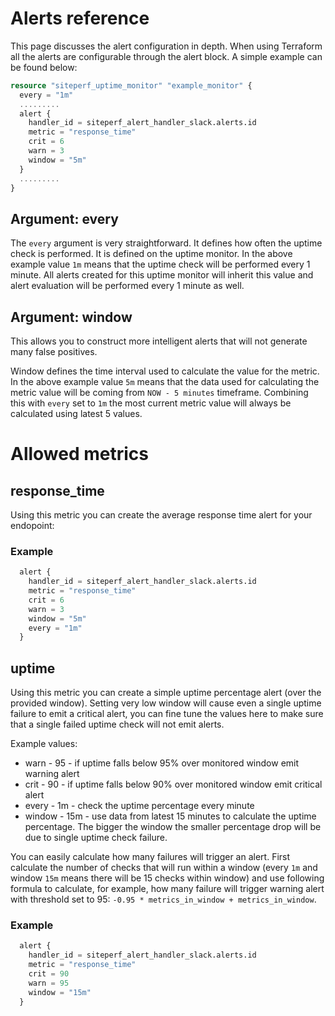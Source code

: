 # Alerts reference

This page discusses the alert configuration in depth. When using Terraform all the alerts are configurable through the alert block. A simple example can be found below:

```terraform
resource "siteperf_uptime_monitor" "example_monitor" {
  every = "1m"
  .........
  alert {
    handler_id = siteperf_alert_handler_slack.alerts.id
    metric = "response_time"
    crit = 6
    warn = 3
    window = "5m"
  }
  .........
}
```

## Argument: every

The `every` argument is very straightforward. It defines how often the uptime check is performed. It is defined on the uptime monitor. In the above example value `1m` means that the uptime check will be performed every 1 minute. All alerts created for this uptime monitor will inherit this value and alert evaluation will be performed every 1 minute as well.

## Argument: window

This allows you to construct more intelligent alerts that will not generate many false positives. 

Window defines the time interval used to calculate the value for the metric. In the above example value `5m` means that the data used for calculating the metric value will be coming from `NOW - 5 minutes` timeframe. Combining this with `every` set to `1m` the most current metric value will always be calculated using latest 5 values.     

# Allowed metrics

## response_time

Using this metric you can create the average response time alert for your endopoint:

### Example

```terraform
  alert {
    handler_id = siteperf_alert_handler_slack.alerts.id
    metric = "response_time"
    crit = 6
    warn = 3
    window = "5m"
    every = "1m"
  }
```

## uptime

Using this metric you can create a simple uptime percentage alert (over the provided window). Setting very low window will cause even a single uptime failure to emit a critical alert, you can fine tune the values here to make sure that a single failed uptime check will not emit alerts.

Example values:

* warn - 95 - if uptime falls below 95% over monitored window emit warning alert
* crit - 90 - if uptime falls below 90% over monitored window emit critical alert
* every - 1m - check the uptime percentage every minute
* window - 15m - use data from latest 15 minutes to calculate the uptime percentage. The bigger the window the smaller percentage drop will be due to single uptime check failure. 

You can easily calculate how many failures will trigger an alert. First calculate the number of checks that will run within a window (every `1m` and window `15m` means there will be 15 checks within window) and use following formula to calculate, for example, how many failure will trigger warning alert with threshold set to 95: `-0.95 * metrics_in_window + metrics_in_window`. 

### Example

```terraform
  alert {
    handler_id = siteperf_alert_handler_slack.alerts.id
    metric = "response_time"
    crit = 90
    warn = 95
    window = "15m"
  }
```


